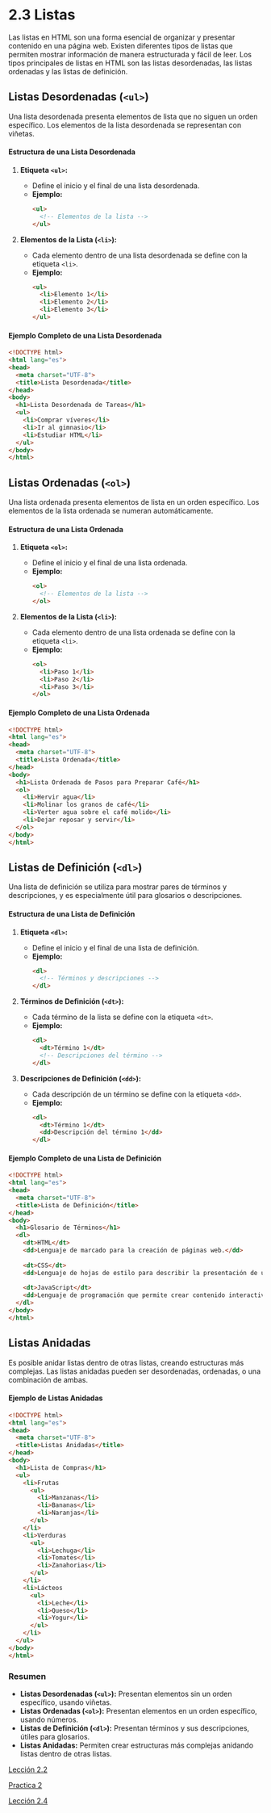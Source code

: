 # 2.3 Listas

Las listas en HTML son una forma esencial de organizar y presentar contenido en una página web. Existen diferentes tipos de listas que permiten mostrar información de manera estructurada y fácil de leer. Los tipos principales de listas en HTML son las listas desordenadas, las listas ordenadas y las listas de definición.

## Listas Desordenadas (`<ul>`)

Una lista desordenada presenta elementos de lista que no siguen un orden específico. Los elementos de la lista desordenada se representan con viñetas.

#### Estructura de una Lista Desordenada

1. **Etiqueta `<ul>`:**
   - Define el inicio y el final de una lista desordenada.
   - **Ejemplo:**
     ```html
     <ul>
       <!-- Elementos de la lista -->
     </ul>
     ```

2. **Elementos de la Lista (`<li>`):**
   - Cada elemento dentro de una lista desordenada se define con la etiqueta `<li>`.
   - **Ejemplo:**
     ```html
     <ul>
       <li>Elemento 1</li>
       <li>Elemento 2</li>
       <li>Elemento 3</li>
     </ul>
     ```

#### Ejemplo Completo de una Lista Desordenada

```html
<!DOCTYPE html>
<html lang="es">
<head>
  <meta charset="UTF-8">
  <title>Lista Desordenada</title>
</head>
<body>
  <h1>Lista Desordenada de Tareas</h1>
  <ul>
    <li>Comprar víveres</li>
    <li>Ir al gimnasio</li>
    <li>Estudiar HTML</li>
  </ul>
</body>
</html>
```

## Listas Ordenadas (`<ol>`)

Una lista ordenada presenta elementos de lista en un orden específico. Los elementos de la lista ordenada se numeran automáticamente.

#### Estructura de una Lista Ordenada

1. **Etiqueta `<ol>`:**
   - Define el inicio y el final de una lista ordenada.
   - **Ejemplo:**
     ```html
     <ol>
       <!-- Elementos de la lista -->
     </ol>
     ```

2. **Elementos de la Lista (`<li>`):**
   - Cada elemento dentro de una lista ordenada se define con la etiqueta `<li>`.
   - **Ejemplo:**
     ```html
     <ol>
       <li>Paso 1</li>
       <li>Paso 2</li>
       <li>Paso 3</li>
     </ol>
     ```

#### Ejemplo Completo de una Lista Ordenada

```html
<!DOCTYPE html>
<html lang="es">
<head>
  <meta charset="UTF-8">
  <title>Lista Ordenada</title>
</head>
<body>
  <h1>Lista Ordenada de Pasos para Preparar Café</h1>
  <ol>
    <li>Hervir agua</li>
    <li>Molinar los granos de café</li>
    <li>Verter agua sobre el café molido</li>
    <li>Dejar reposar y servir</li>
  </ol>
</body>
</html>
```

## Listas de Definición (`<dl>`)

Una lista de definición se utiliza para mostrar pares de términos y descripciones, y es especialmente útil para glosarios o descripciones.

#### Estructura de una Lista de Definición

1. **Etiqueta `<dl>`:**
   - Define el inicio y el final de una lista de definición.
   - **Ejemplo:**
     ```html
     <dl>
       <!-- Términos y descripciones -->
     </dl>
     ```

2. **Términos de Definición (`<dt>`):**
   - Cada término de la lista se define con la etiqueta `<dt>`.
   - **Ejemplo:**
     ```html
     <dl>
       <dt>Término 1</dt>
       <!-- Descripciones del término -->
     </dl>
     ```

3. **Descripciones de Definición (`<dd>`):**
   - Cada descripción de un término se define con la etiqueta `<dd>`.
   - **Ejemplo:**
     ```html
     <dl>
       <dt>Término 1</dt>
       <dd>Descripción del término 1</dd>
     </dl>
     ```

#### Ejemplo Completo de una Lista de Definición

```html
<!DOCTYPE html>
<html lang="es">
<head>
  <meta charset="UTF-8">
  <title>Lista de Definición</title>
</head>
<body>
  <h1>Glosario de Términos</h1>
  <dl>
    <dt>HTML</dt>
    <dd>Lenguaje de marcado para la creación de páginas web.</dd>
    
    <dt>CSS</dt>
    <dd>Lenguaje de hojas de estilo para describir la presentación de un documento HTML.</dd>
    
    <dt>JavaScript</dt>
    <dd>Lenguaje de programación que permite crear contenido interactivo en las páginas web.</dd>
  </dl>
</body>
</html>
```

## Listas Anidadas

Es posible anidar listas dentro de otras listas, creando estructuras más complejas. Las listas anidadas pueden ser desordenadas, ordenadas, o una combinación de ambas.

#### Ejemplo de Listas Anidadas

```html
<!DOCTYPE html>
<html lang="es">
<head>
  <meta charset="UTF-8">
  <title>Listas Anidadas</title>
</head>
<body>
  <h1>Lista de Compras</h1>
  <ul>
    <li>Frutas
      <ul>
        <li>Manzanas</li>
        <li>Bananas</li>
        <li>Naranjas</li>
      </ul>
    </li>
    <li>Verduras
      <ul>
        <li>Lechuga</li>
        <li>Tomates</li>
        <li>Zanahorias</li>
      </ul>
    </li>
    <li>Lácteos
      <ul>
        <li>Leche</li>
        <li>Queso</li>
        <li>Yogur</li>
      </ul>
    </li>
  </ul>
</body>
</html>
```

### Resumen

- **Listas Desordenadas (`<ul>`):** Presentan elementos sin un orden específico, usando viñetas.
- **Listas Ordenadas (`<ol>`):** Presentan elementos en un orden específico, usando números.
- **Listas de Definición (`<dl>`):** Presentan términos y sus descripciones, útiles para glosarios.
- **Listas Anidadas:** Permiten crear estructuras más complejas anidando listas dentro de otras listas.


[Lección 2.2](./2.2.párrafos-y-encabezados.md)

[Practica 2](./Practica-2/practica-2-WebBiografica.md)

[Lección 2.4](./2.4.enlaces.md)

